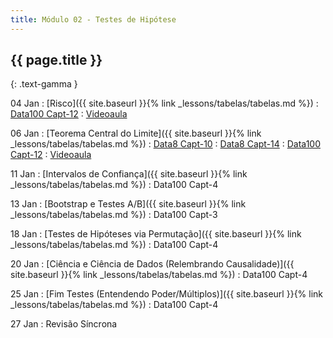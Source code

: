 ```yaml
---
title: Módulo 02 - Testes de Hipótese
---
```


## {{ page.title }}
{: .text-gamma }

04 Jan
: [Risco]({{ site.baseurl }}{% link _lessons/tabelas/tabelas.md %})
  : [Data100 Capt-12](https://www.textbook.ds100.org/ch/12/prob_and_gen.html)
: [Videoaula](https://www.youtube.com/playlist?list=PL4B0y0yqpKCI-QQDnMN739YgyP2lQ78WH)

06 Jan
: [Teorema Central do Limite]({{ site.baseurl }}{% link _lessons/tabelas/tabelas.md %})
  : [Data8 Capt-10](https://www.inferentialthinking.com/chapters/10/Sampling_and_Empirical_Distributions.html)
  : [Data8 Capt-14](https://www.inferentialthinking.com/chapters/14/Why_the_Mean_Matters.html)
  : [Data100 Capt-12](https://www.textbook.ds100.org/ch/12/prob_and_gen.html)
: [Videoaula](https://www.youtube.com/playlist?list=PL4B0y0yqpKCJTfEuPbRXfb8UcH1Z_Tbjt)

11 Jan
: [Intervalos de Confiança]({{ site.baseurl }}{% link _lessons/tabelas/tabelas.md %})
  : Data100 Capt-4

13 Jan
: [Bootstrap e Testes A/B]({{ site.baseurl }}{% link _lessons/tabelas/tabelas.md %})
  : Data100 Capt-3

18 Jan
: [Testes de Hipóteses via Permutação]({{ site.baseurl }}{% link _lessons/tabelas/tabelas.md %})
  : Data100 Capt-4

20 Jan
: [Ciência e Ciência de Dados (Relembrando Causalidade)]({{ site.baseurl }}{% link _lessons/tabelas/tabelas.md %})
  : Data100 Capt-4

25 Jan
: [Fim Testes (Entendendo Poder/Múltiplos)]({{ site.baseurl }}{% link _lessons/tabelas/tabelas.md %})
  : Data100 Capt-4

27 Jan
: Revisão Síncrona
